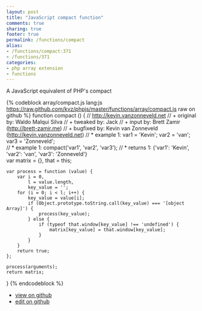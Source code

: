 ```yaml
---
layout: post
title: "JavaScript compact function"
comments: true
sharing: true
footer: true
permalink: /functions/compact
alias:
- /functions/compact:371
- /functions/371
categories:
- php array extension
- functions
---
```

A JavaScript equivalent of PHP's compact

<!-- more -->

{% codeblock array/compact.js lang:js https://raw.github.com/kvz/phpjs/master/functions/array/compact.js raw on github %}
function compact () {
    // http://kevin.vanzonneveld.net
    // +   original by: Waldo Malqui Silva
    // +    tweaked by: Jack
    // +      input by: Brett Zamir (http://brett-zamir.me)
    // +   bugfixed by: Kevin van Zonneveld (http://kevin.vanzonneveld.net)
    // *     example 1: var1 = 'Kevin'; var2 = 'van'; var3 = 'Zonneveld';  
    // *     example 1: compact('var1', 'var2', 'var3');
    // *     returns 1: {'var1': 'Kevin', 'var2': 'van', 'var3': 'Zonneveld'}    
    var matrix = {},
        that = this;

    var process = function (value) {
        var i = 0,
            l = value.length,
            key_value = '';
        for (i = 0; i < l; i++) {
            key_value = value[i];
            if (Object.prototype.toString.call(key_value) === '[object Array]') {
                process(key_value);
            } else {
                if (typeof that.window[key_value] !== 'undefined') {
                    matrix[key_value] = that.window[key_value];
                }
            }
        }
        return true;
    };

    process(arguments);
    return matrix;
}
{% endcodeblock %}

 - [view on github](https://github.com/kvz/phpjs/blob/master/functions/array/compact.js)
 - [edit on github](https://github.com/kvz/phpjs/edit/master/functions/array/compact.js)

